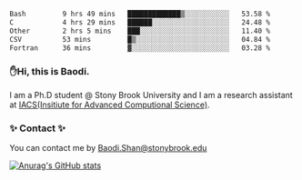 <!--START_SECTION:waka-->

```txt
Bash         9 hrs 49 mins   █████████████▒░░░░░░░░░░░   53.58 %
C            4 hrs 29 mins   ██████░░░░░░░░░░░░░░░░░░░   24.48 %
Other        2 hrs 5 mins    ███░░░░░░░░░░░░░░░░░░░░░░   11.40 %
CSV          53 mins         █▒░░░░░░░░░░░░░░░░░░░░░░░   04.84 %
Fortran      36 mins         ▓░░░░░░░░░░░░░░░░░░░░░░░░   03.28 %
```

<!--END_SECTION:waka-->

### ✋Hi, this is Baodi. 

I am a Ph.D student @ Stony Brook University and I am a research assistant at [IACS(Insitiute for Advanced Computional Science)](https://iacs.stonybrook.edu/).

### ✨ Contact ✨

You can contact me by [Baodi.Shan@stonybrook.edu](mailto:Baodi.Shan@stonybrook.edu)

[![Anurag's GitHub stats](https://github-readme-stats.vercel.app/api?username=lwshanbd&theme=jolly&show_icons=true&count_private=true&include_all_commits=true)](https://github.com/anuraghazra/github-readme-stats)



<!--
**lwshanbd/lwshanbd** is a ✨ _special_ ✨ repository because its `README.md` (this file) appears on your GitHub profile.

Here are some ideas to get you started:

- 🔭 I’m currently working on ...
- 🌱 I’m currently learning ...
- 👯 I’m looking to collaborate on ...
- 🤔 I’m looking for help with ...
- 💬 Ask me about ...
- 📫 How to reach me: ...
- 😄 Pronouns: ...
- ⚡ Fun fact: ...
-->
